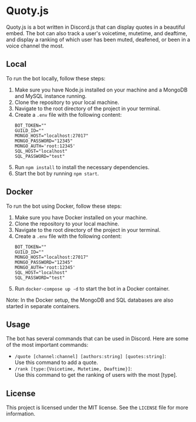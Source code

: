 # Quoty.js

Quoty.js is a bot written in Discord.js that can display quotes in a beautiful embed. The bot can also
track a user's voicetime, mutetime, and deaftime, and display a ranking of which user has been muted, deafened, or been
in a
voice channel the most.

## Local

To run the bot locally, follow these steps:

1. Make sure you have Node.js installed on your machine and a MongoDB and MySQL instance running.
2. Clone the repository to your local machine.
3. Navigate to the root directory of the project in your terminal.
4. Create a `.env` file with the following content:
   ```
   BOT_TOKEN=""
   GUILD_ID=""
   MONGO_HOST="localhost:27017"
   MONGO_PASSWORD="12345"
   MONGO_AUTH='root:12345'
   SQL_HOST="localhost"
   SQL_PASSWORD="test"
   ```
5. Run `npm install` to install the necessary dependencies.
6. Start the bot by running `npm start`.

## Docker

To run the bot using Docker, follow these steps:

1. Make sure you have Docker installed on your machine.
2. Clone the repository to your local machine.
3. Navigate to the root directory of the project in your terminal.
4. Create a `.env` file with the following content:
   ```
   BOT_TOKEN=""
   GUILD_ID=""
   MONGO_HOST="localhost:27017"
   MONGO_PASSWORD="12345"
   MONGO_AUTH='root:12345'
   SQL_HOST="localhost"
   SQL_PASSWORD="test"
   ```
5. Run `docker-compose up -d` to start the bot in a Docker container.

Note: In the Docker setup, the MongoDB and SQL databases are also started in separate containers.

## Usage

The bot has several commands that can be used in Discord. Here are some of the most important commands:

- `/quote [channel:channel] [authors:string] [quotes:string]`:  
  Use this command to add a quote.
- `/rank [type:{Voicetime, Mutetime, Deaftime}]`:  
  Use this command to get the ranking of users with the most [type].

## License

This project is licensed under the MIT license. See the `LICENSE` file for more information.
